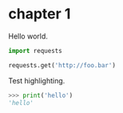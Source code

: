 # chapter 1

Hello world.

```Python
import requests

requests.get('http://foo.bar')
```

Test highlighting.

```Python
>>> print('hello')
'hello'
```
